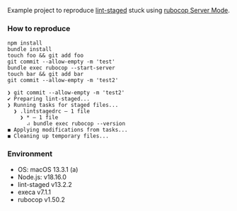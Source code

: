 Example project to reproduce [lint-staged](https://github.com/okonet/lint-staged) stuck using [rubocop Server Mode](https://docs.rubocop.org/rubocop/1.50/usage/server.html).

### How to reproduce

```console
npm install
bundle install
touch foo && git add foo
git commit --allow-empty -m 'test'
bundle exec rubocop --start-server
touch bar && git add bar
git commit --allow-empty -m 'test2'
```

```console
❯ git commit --allow-empty -m 'test2'
✔ Preparing lint-staged...
❯ Running tasks for staged files...
  ❯ .lintstagedrc — 1 file
    ❯ * — 1 file
      ⠴ bundle exec rubocop --version
◼ Applying modifications from tasks...
◼ Cleaning up temporary files...
```

### Environment
- OS: macOS 13.3.1 (a)
- Node.js: v18.16.0
- lint-staged v13.2.2
- execa v7.1.1
- rubocop v1.50.2
